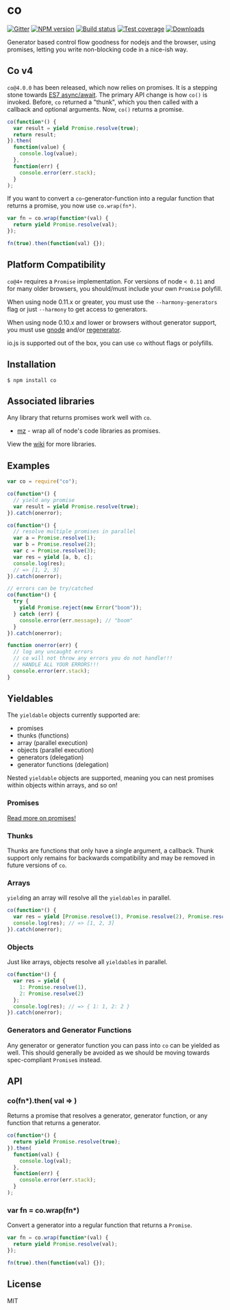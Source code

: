 # co

[![Gitter][gitter-image]][gitter-url]
[![NPM version][npm-image]][npm-url]
[![Build status][travis-image]][travis-url]
[![Test coverage][coveralls-image]][coveralls-url]
[![Downloads][downloads-image]][downloads-url]

Generator based control flow goodness for nodejs and the browser,
using promises, letting you write non-blocking code in a nice-ish way.

## Co v4

`co@4.0.0` has been released, which now relies on promises.
It is a stepping stone towards [ES7 async/await](https://github.com/lukehoban/ecmascript-asyncawait).
The primary API change is how `co()` is invoked.
Before, `co` returned a "thunk", which you then called with a callback and optional arguments.
Now, `co()` returns a promise.

```js
co(function*() {
  var result = yield Promise.resolve(true);
  return result;
}).then(
  function(value) {
    console.log(value);
  },
  function(err) {
    console.error(err.stack);
  }
);
```

If you want to convert a `co`-generator-function into a regular function that returns a promise,
you now use `co.wrap(fn*)`.

```js
var fn = co.wrap(function*(val) {
  return yield Promise.resolve(val);
});

fn(true).then(function(val) {});
```

## Platform Compatibility

`co@4+` requires a `Promise` implementation.
For versions of node `< 0.11` and for many older browsers,
you should/must include your own `Promise` polyfill.

When using node 0.11.x or greater, you must use the `--harmony-generators`
flag or just `--harmony` to get access to generators.

When using node 0.10.x and lower or browsers without generator support,
you must use [gnode](https://github.com/TooTallNate/gnode) and/or [regenerator](http://facebook.github.io/regenerator/).

io.js is supported out of the box, you can use `co` without flags or polyfills.

## Installation

```
$ npm install co
```

## Associated libraries

Any library that returns promises work well with `co`.

* [mz](https://github.com/normalize/mz) - wrap all of node's code libraries as promises.

View the [wiki](https://github.com/visionmedia/co/wiki) for more libraries.

## Examples

```js
var co = require("co");

co(function*() {
  // yield any promise
  var result = yield Promise.resolve(true);
}).catch(onerror);

co(function*() {
  // resolve multiple promises in parallel
  var a = Promise.resolve(1);
  var b = Promise.resolve(2);
  var c = Promise.resolve(3);
  var res = yield [a, b, c];
  console.log(res);
  // => [1, 2, 3]
}).catch(onerror);

// errors can be try/catched
co(function*() {
  try {
    yield Promise.reject(new Error("boom"));
  } catch (err) {
    console.error(err.message); // "boom"
  }
}).catch(onerror);

function onerror(err) {
  // log any uncaught errors
  // co will not throw any errors you do not handle!!!
  // HANDLE ALL YOUR ERRORS!!!
  console.error(err.stack);
}
```

## Yieldables

The `yieldable` objects currently supported are:

* promises
* thunks (functions)
* array (parallel execution)
* objects (parallel execution)
* generators (delegation)
* generator functions (delegation)

Nested `yieldable` objects are supported, meaning you can nest
promises within objects within arrays, and so on!

### Promises

[Read more on promises!](https://developer.mozilla.org/en-US/docs/Web/JavaScript/Reference/Global_Objects/Promise)

### Thunks

Thunks are functions that only have a single argument, a callback.
Thunk support only remains for backwards compatibility and may
be removed in future versions of `co`.

### Arrays

`yield`ing an array will resolve all the `yieldables` in parallel.

```js
co(function*() {
  var res = yield [Promise.resolve(1), Promise.resolve(2), Promise.resolve(3)];
  console.log(res); // => [1, 2, 3]
}).catch(onerror);
```

### Objects

Just like arrays, objects resolve all `yieldable`s in parallel.

```js
co(function*() {
  var res = yield {
    1: Promise.resolve(1),
    2: Promise.resolve(2)
  };
  console.log(res); // => { 1: 1, 2: 2 }
}).catch(onerror);
```

### Generators and Generator Functions

Any generator or generator function you can pass into `co`
can be yielded as well. This should generally be avoided
as we should be moving towards spec-compliant `Promise`s instead.

## API

### co(fn\*).then( val => )

Returns a promise that resolves a generator, generator function,
or any function that returns a generator.

```js
co(function*() {
  return yield Promise.resolve(true);
}).then(
  function(val) {
    console.log(val);
  },
  function(err) {
    console.error(err.stack);
  }
);
```

### var fn = co.wrap(fn\*)

Convert a generator into a regular function that returns a `Promise`.

```js
var fn = co.wrap(function*(val) {
  return yield Promise.resolve(val);
});

fn(true).then(function(val) {});
```

## License

MIT

[npm-image]: https://img.shields.io/npm/v/co.svg?style=flat-square
[npm-url]: https://npmjs.org/package/co
[travis-image]: https://img.shields.io/travis/tj/co.svg?style=flat-square
[travis-url]: https://travis-ci.org/tj/co
[coveralls-image]: https://img.shields.io/coveralls/tj/co.svg?style=flat-square
[coveralls-url]: https://coveralls.io/r/tj/co
[downloads-image]: http://img.shields.io/npm/dm/co.svg?style=flat-square
[downloads-url]: https://npmjs.org/package/co
[gitter-image]: https://badges.gitter.im/Join%20Chat.svg
[gitter-url]: https://gitter.im/tj/co?utm_source=badge&utm_medium=badge&utm_campaign=pr-badge&utm_content=badge

